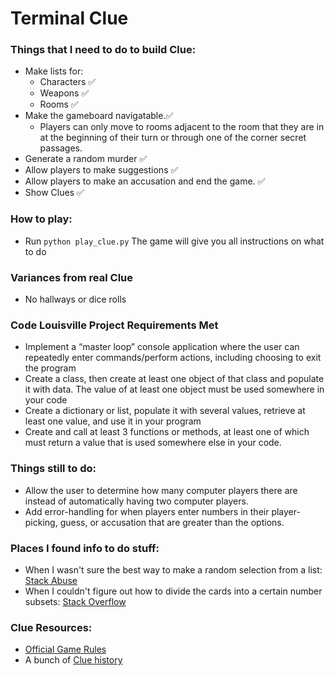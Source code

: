 # Terminal Clue

### Things that I need to do to build Clue: 
- Make lists for: 
    - Characters :white_check_mark:
    - Weapons :white_check_mark:
    - Rooms :white_check_mark:
- Make the gameboard navigatable.:white_check_mark:
    - Players can only move to rooms adjacent to the room that they are in at the beginning of their turn or through one of the corner secret passages.  
- Generate a random murder :white_check_mark:
- Allow players to make suggestions :white_check_mark:
- Allow players to make an accusation and end the game. :white_check_mark:
- Show Clues :white_check_mark:

### How to play: 
- Run `python play_clue.py` The game will give you all instructions on what to do

### Variances from real Clue
- No hallways or dice rolls

### Code Louisville Project Requirements Met
- Implement a “master loop” console application where the user can repeatedly enter commands/perform actions, including choosing to exit the program
- Create a class, then create at least one object of that class and populate it with data. The value of at least one object must be used somewhere in your code
- Create a dictionary or list, populate it with several values, retrieve at least one value, and use it in your program
- Create and call at least 3 functions or methods, at least one of which must return a value that is used somewhere else in your code.

### Things still to do:
- Allow the user to determine how many computer players there are instead of automatically having two computer players. 
- Add error-handling for when players enter numbers in their player-picking, guess, or accusation that are greater than the options. 


### Places I found info to do stuff: 
- When I wasn't sure the best way to make a random selection from a list: [Stack Abuse](https://stackabuse.com/how-to-randomly-select-elements-from-a-list-in-python)
- When I couldn't figure out how to divide the cards into a certain number subsets: [Stack Overflow](https://stackoverflow.com/questions/2130016/splitting-a-list-into-n-parts-of-approximately-equal-length/37414115#37414115)

### Clue Resources: 
- [Official Game Rules](https://www.hasbro.com/common/instruct/clueins.pdf)
- A bunch of [Clue history](https://www.sportsfeelgoodstories.com/clue-characters-rooms-rules/)
